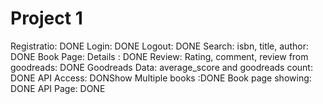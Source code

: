 # Project 1
Registratio: DONE
Login: DONE
Logout: DONE
Search: isbn, title, author: DONE
Book Page: Details : DONE
Review: Rating, comment, review from goodreads: DONE
Goodreads Data: average_score and goodreads count: DONE
API Access: DONShow Multiple books :DONE
Book page showing: DONE
API Page: DONE
